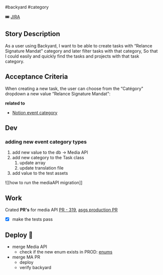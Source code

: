 #backyard
#category

🎟 [JIRA](https://avivgroup.atlassian.net/browse/LUNA-89)
## Story Description

As a user using Backyard, I want to be able to create tasks with “Relance Signature Mandat" category and later filter tasks with that category, So that I could easily and quickly find the tasks and projects with that task category.

## Acceptance Criteria

When creating a new task, the user can choose from the “Catégory" dropdown a new value “Relance Signature Mandat":

**related to**
- [Notion event category](https://www.notion.so/v-sedlar/add-new-EVENT-category-enum-3a5a3fa2a69c403ab207e8a5fe803992#e38927e069dc49629ec38eca039224ca)

## Dev

### adding new event category types
1. add new value to the db -> Media API
2. add new category to the Task class
	1. update array
	2. update translation file
3. add value to the test assets

![[how to run the mediaAPI migration]]

## Work

Crated **PR's** for media API
[PR - 319](https://github.com/MeilleursAgents/MediaAPI/pull/319), [asgs production PR](https://github.com/MeilleursAgents/asg-apps-k8s/pull/9981)

- [x] make the tests pass

## Deploy 🚀

- merge Media API
	- check if the new enum exists in PROD: [enums](https://backyard.meilleursagents.com/admin/enum/)
- merge MA PR
	- deploy
	- verify backyard